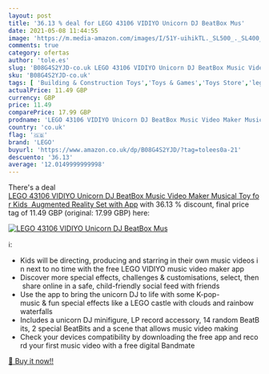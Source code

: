 ```yaml
---
layout: post
title: '36.13 % deal for LEGO 43106 VIDIYO Unicorn DJ BeatBox Mus'
date: 2021-05-08 11:44:55
image: 'https://m.media-amazon.com/images/I/51Y-uihikTL._SL500_._SL400_.jpg'
comments: true
category: ofertas
author: 'tole.es'
slug: 'B08G4S2YJD-co.uk LEGO 43106 VIDIYO Unicorn DJ BeatBox Music Video Maker...'
sku: 'B08G4S2YJD-co.uk'
tags: [ 'Building & Construction Toys','Toys & Games','Toys Store','lego', ]
actualPrice: 11.49 GBP
currency: GBP
price: 11.49
comparePrice: 17.99 GBP
prodname: 'LEGO 43106 VIDIYO Unicorn DJ BeatBox Music Video Maker Musical Toy for Kids  Augmented Reality Set with App'
country: 'co.uk'
flag: '🇬🇧'
brand: 'LEGO'
buyurl: 'https://www.amazon.co.uk/dp/B08G4S2YJD/?tag=tolees0a-21'
descuento: '36.13'
average: '12.0149999999998'
---
```


There's a deal [LEGO 43106 VIDIYO Unicorn DJ BeatBox Music Video Maker Musical Toy for Kids  Augmented Reality Set with App](https://www.amazon.co.uk/dp/B08G4S2YJD/?tag=tolees0a-21)  with  36.13 % discount, final price tag of  11.49 GBP (original: 17.99 GBP) here:

[![LEGO 43106 VIDIYO Unicorn DJ BeatBox Mus](https://m.media-amazon.com/images/I/51Y-uihikTL._SL500_._SL400_.jpg)](https://www.amazon.co.uk/dp/B08G4S2YJD/?tag=tolees0a-21)

ℹ️:

- Kids will be directing, producing and starring in their own music videos in next to no time with the free LEGO VIDIYO music video maker app
- Discover more special effects, challenges & customisations, select, then share online in a safe, child-friendly social feed with friends
- Use the app to bring the unicorn DJ to life with some K-pop-music & fun special effects like a LEGO castle with clouds and rainbow waterfalls
- Includes a unicorn DJ minifigure, LP record accessory, 14 random BeatBits, 2 special BeatBits and a scene that allows music video making
- Check your devices compatibility by downloading the free app and record your first music video with a free digital Bandmate

[🛒 Buy it now!!](https://www.amazon.co.uk/dp/B08G4S2YJD/?tag=tolees0a-21)
